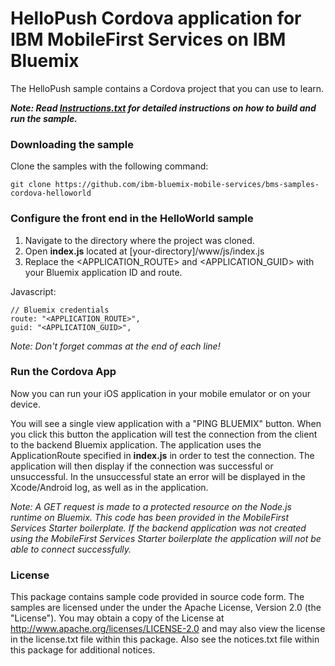 # HelloPush Cordova application for IBM MobileFirst Services on IBM Bluemix

The HelloPush sample contains a Cordova project that you can use to learn.

<b><i>Note: Read <a href="https://github.com/ibm-bluemix-mobile-services/bms-samples-cordova-helloworld/blob/master/Instructions.txt" target="_blank">Instructions.txt</a> for detailed instructions on how to build and run the sample.</i></b>

### Downloading the sample

Clone the samples with the following command:
	
	git clone https://github.com/ibm-bluemix-mobile-services/bms-samples-cordova-helloworld
  
### Configure the front end in the HelloWorld sample

1. Navigate to the directory where the project was cloned.
2. Open <b>index.js</b> located at [your-directory]/www/js/index.js
3. Replace the \<APPLICATION_ROUTE\> and \<APPLICATION_GUID\> with your Bluemix application ID and route.

Javascript:

	// Bluemix credentials
	route: "<APPLICATION_ROUTE>",
	guid: "<APPLICATION_GUID>",

<i>Note: Don't forget commas at the end of each line!</i>

### Run the Cordova App

Now you can run your iOS application in your mobile emulator or on your device.

You will see a single view application with a "PING BLUEMIX" button. When you click this button the application will test the connection from the client to the backend Bluemix application. The application uses the ApplicationRoute specified in <b>index.js</b> in order to test the connection. The application will then display if the connection was successful or unsuccessful. In the unsuccessful state an error will be displayed in the Xcode/Android log, as well as in the application.

<i>Note: A GET request is made to a protected resource on the Node.js runtime on Bluemix. This code has been provided in the MobileFirst Services Starter boilerplate. If the backend application was not created using the MobileFirst Services Starter boilerplate the application will not be able to connect successfully.</i>

### License

This package contains sample code provided in source code form. The samples are licensed under the under the Apache License, Version 2.0 (the "License"). You may obtain a copy of the License at http://www.apache.org/licenses/LICENSE-2.0 and may also view the license in the license.txt file within this package. Also see the notices.txt file within this package for additional notices.
